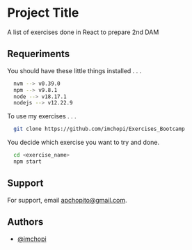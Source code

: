 
# Project Title

A list of exercises done in React to prepare 2nd DAM

## Requeriments

You should have these little things installed . . . 

```bash
  nvm --> v0.39.0
  npm --> v9.8.1
  node --> v18.17.1
  nodejs --> v12.22.9 
```

To use my exercises . . .

```bash
  git clone https://github.com/imchopi/Exercises_Bootcamp
```

You decide which exercise you want to try and done.
```bash
  cd <exercise_name>
  npm start
```
    
## Support

For support, email apchopito@gmail.com.
## Authors

- [@imchopi](https://www.github.com/imchopi)